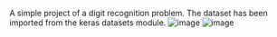A simple project of a digit recognition problem. The dataset has been imported from the keras datasets module.
![image](https://user-images.githubusercontent.com/72389636/124603456-3dd1ee80-de6a-11eb-86bf-7c8d4965a161.png)
![image](https://user-images.githubusercontent.com/72389636/124603549-5215eb80-de6a-11eb-86f3-fbe18eca4907.png)
